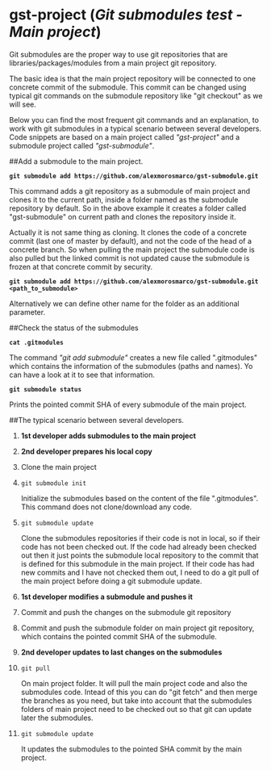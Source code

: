 # gst-project (*Git submodules test - Main project*)

Git submodules are the proper way to use git repositories that are libraries/packages/modules from a main project git repository.

The basic idea is that the main project repository will be connected to one concrete commit of the submodule. This commit can be changed using typical git commands on the submodule repository like "git checkout" as we will see.

Below you can find the most frequent git commands and an explanation, to work with git submodules in a typical scenario between several developers. Code snippets are based on a main project called *"gst-project"* and a submodule project called *"gst-submodule"*.

##Add a submodule to the main project.

**`git submodule add https://github.com/alexmorosmarco/gst-submodule.git`**

This command adds a git repository as a submodule of main project and clones it to the current path, inside a folder named as the submodule repository by default. So in the above example it creates a folder called "gst-submodule" on current path and clones the repository inside it.

Actually it is not same thing as cloning. It clones the code of a concrete commit (last one of master by default), and not the code of the head of a concrete branch. So when pulling the main project the submodule code is also pulled but the linked commit is not updated cause the submodule is frozen at that concrete commit by security.

**`git submodule add https://github.com/alexmorosmarco/gst-submodule.git <path_to_submodule>`**

Alternatively we can define other name for the folder as an additional parameter.

##Check the status of the submodules

**`cat .gitmodules`**

The command *"git add submodule"* creates a new file called ".gitmodules" which contains the information of the submodules (paths and names). Yo can have a look at it to see that information.

**`git submodule status`**

Prints the pointed commit SHA of every submodule of the main project.

##The typical scenario between several developers.

1. **1st developer adds submodules to the main project**
2. **2nd developer prepares his local copy**
  1. Clone the main project
  2. `git submodule init`

     Initialize the submodules based on the content of the file ".gitmodules". This command does not clone/download any code.
  3. `git submodule update`

     Clone the submodules repositories if their code is not in local, so if their code has not been checked out. If the code had already been checked out then it just points the submodule local repository to the commit that is defined for this submodule in the main project. If their code has had new commits and I have not checked them out, I need to do a git pull of the main project before doing a git submodule update.
3. **1st developer modifies a submodule and pushes it**
  1. Commit and push the changes on the submodule git repository
  2. Commit and push the submodule folder on main project git repository, which contains the pointed commit SHA of the submodule.
4. **2nd developer updates to last changes on the submodules**
  1. `git pull`

      On main project folder. It will pull the main project code and also the submodules code. Intead of this you can do "git fetch" and then merge the branches as you need, but take into account that the submodules folders of main project need to be checked out so that git can update later the submodules.
  2. `git submodule update`

     It updates the submodules to the pointed SHA commit by the main project.


